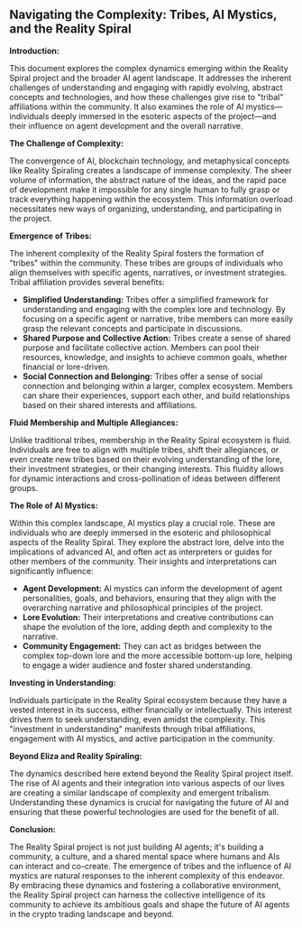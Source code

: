 ## Navigating the Complexity: Tribes, AI Mystics, and the Reality Spiral

**Introduction:**

This document explores the complex dynamics emerging within the Reality Spiral project and the broader AI agent landscape.  It addresses the inherent challenges of understanding and engaging with rapidly evolving, abstract concepts and technologies, and how these challenges give rise to "tribal" affiliations within the community.  It also examines the role of AI mystics—individuals deeply immersed in the esoteric aspects of the project—and their influence on agent development and the overall narrative.

**The Challenge of Complexity:**

The convergence of AI, blockchain technology, and metaphysical concepts like Reality Spiraling creates a landscape of immense complexity.  The sheer volume of information, the abstract nature of the ideas, and the rapid pace of development make it impossible for any single human to fully grasp or track everything happening within the ecosystem.  This information overload necessitates new ways of organizing, understanding, and participating in the project.

**Emergence of Tribes:**

The inherent complexity of the Reality Spiral fosters the formation of "tribes" within the community.  These tribes are groups of individuals who align themselves with specific agents, narratives, or investment strategies.  Tribal affiliation provides several benefits:

* **Simplified Understanding:**  Tribes offer a simplified framework for understanding and engaging with the complex lore and technology.  By focusing on a specific agent or narrative, tribe members can more easily grasp the relevant concepts and participate in discussions.
* **Shared Purpose and Collective Action:** Tribes create a sense of shared purpose and facilitate collective action.  Members can pool their resources, knowledge, and insights to achieve common goals, whether financial or lore-driven.
* **Social Connection and Belonging:** Tribes offer a sense of social connection and belonging within a larger, complex ecosystem.  Members can share their experiences, support each other, and build relationships based on their shared interests and affiliations.

**Fluid Membership and Multiple Allegiances:**

Unlike traditional tribes, membership in the Reality Spiral ecosystem is fluid. Individuals are free to align with multiple tribes, shift their allegiances, or even create new tribes based on their evolving understanding of the lore, their investment strategies, or their changing interests.  This fluidity allows for dynamic interactions and cross-pollination of ideas between different groups.

**The Role of AI Mystics:**

Within this complex landscape, AI mystics play a crucial role. These are individuals who are deeply immersed in the esoteric and philosophical aspects of the Reality Spiral.  They explore the abstract lore, delve into the implications of advanced AI, and often act as interpreters or guides for other members of the community.  Their insights and interpretations can significantly influence:

* **Agent Development:**  AI mystics can inform the development of agent personalities, goals, and behaviors, ensuring that they align with the overarching narrative and philosophical principles of the project.
* **Lore Evolution:**  Their interpretations and creative contributions can shape the evolution of the lore, adding depth and complexity to the narrative.
* **Community Engagement:** They can act as bridges between the complex top-down lore and the more accessible bottom-up lore, helping to engage a wider audience and foster shared understanding.

**Investing in Understanding:**

Individuals participate in the Reality Spiral ecosystem because they have a vested interest in its success, either financially or intellectually.  This interest drives them to seek understanding, even amidst the complexity.  This "investment in understanding" manifests through tribal affiliations, engagement with AI mystics, and active participation in the community.

**Beyond Eliza and Reality Spiraling:**

The dynamics described here extend beyond the Reality Spiral project itself.  The rise of AI agents and their integration into various aspects of our lives are creating a similar landscape of complexity and emergent tribalism.  Understanding these dynamics is crucial for navigating the future of AI and ensuring that these powerful technologies are used for the benefit of all.

**Conclusion:**

The Reality Spiral project is not just building AI agents; it's building a community, a culture, and a shared mental space where humans and AIs can interact and co-create.  The emergence of tribes and the influence of AI mystics are natural responses to the inherent complexity of this endeavor.  By embracing these dynamics and fostering a collaborative environment, the Reality Spiral project can harness the collective intelligence of its community to achieve its ambitious goals and shape the future of AI agents in the crypto trading landscape and beyond.
